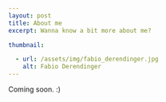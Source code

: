 ```yaml
---
layout: post
title: About me
excerpt: Wanna know a bit more about me?

thumbnail:

  - url: /assets/img/fabio_derendinger.jpg
    alt: Fabio Derendinger
---
```


Coming soon. :)
